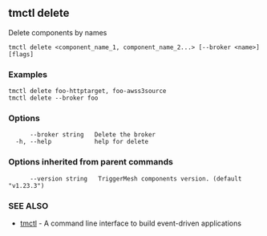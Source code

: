 ## tmctl delete

Delete components by names

```
tmctl delete <component_name_1, component_name_2...> [--broker <name>] [flags]
```

### Examples

```
tmctl delete foo-httptarget, foo-awss3source
tmctl delete --broker foo
```

### Options

```
      --broker string   Delete the broker
  -h, --help            help for delete
```

### Options inherited from parent commands

```
      --version string   TriggerMesh components version. (default "v1.23.3")
```

### SEE ALSO

* [tmctl](tmctl.md)	 - A command line interface to build event-driven applications

